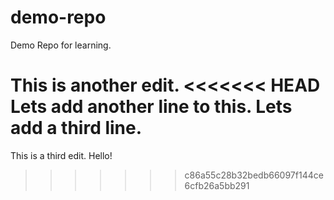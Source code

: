 # demo-repo
Demo Repo for learning.

This is another edit.
<<<<<<< HEAD
Lets add another line to this.
Lets add a third line.
=======

This is a third edit.
Hello!
>>>>>>> c86a55c28b32bedb66097f144ce6cfb26a5bb291
